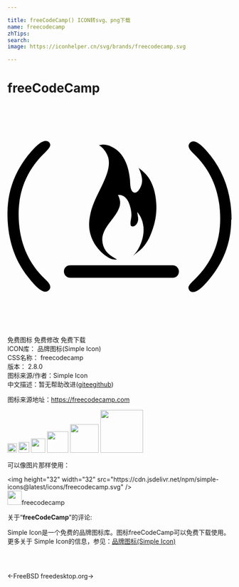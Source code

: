 ```yaml
---

title: freeCodeCamp() ICON转svg、png下载
name: freecodecamp
zhTips: 
search: 
image: https://iconhelper.cn/svg/brands/freecodecamp.svg

---
```


# freeCodeCamp  <small style="font-size: 60%;font-weight: 100"></small>

<div id="svg" class="svg-wrap">
<svg role="img" viewBox="0 0 24 24" xmlns="http://www.w3.org/2000/svg"><title>freeCodeCamp icon</title><path d="M23.967 12.317c0 2.5-.854 4.718-2.598 6.681-.635.729-1.143 1.076-1.488 1.076-.121 0-.256-.033-.346-.125-.092-.096-.15-.223-.15-.35 0-.188.225-.475.674-.889 1.814-1.736 2.727-3.895 2.727-6.456 0-2.846-.943-5.152-2.816-6.936-.374-.342-.57-.627-.57-.852 0-.12.061-.256.164-.345.105-.09.225-.149.346-.149.418 0 1.049.509 1.842 1.527C23.25 7.402 24 9.694 24 12.345l-.033-.028zM0 11.682c0-2.499.854-4.719 2.598-6.681.635-.729 1.143-1.076 1.49-1.076.119 0 .254.033.344.125.09.095.15.189.15.314 0 .188-.225.477-.674.918-1.781 1.744-2.711 3.895-2.711 6.462 0 2.847.951 5.158 2.821 6.935.38.344.569.633.569.854 0 .127-.061.256-.16.348-.099.094-.225.16-.352.16-.436 0-1.033-.51-1.828-1.518C.734 16.654 0 14.373 0 11.682zm17.699 6.869H6.715c-.35 0-.668-.287-.668-.666 0-.383.285-.668.668-.668h10.984c.348 0 .668.285.668.668-.006.385-.287.666-.668.666zm-6-8.919c.197-.025.344.615.361.749.046.353-.071.693-.231 1.003-.597 1.165-1.978 2.104-1.612 3.575.166.635.494 1.076 1.514 1.619-.345.119-.824-.111-1.094-.301-1.199-.816-1.963-2.156-1.888-3.619.03-.464.12-.92.239-1.368.375-1.281 1.139-2.401 1.588-3.647.225-.599.39-1.324.211-1.953-.09-.309-.255-.599-.465-.849-.061-.076-.404-.465-.539-.42.6-.225 1.139-.016 1.662.299.404.24.72.585.959.975.449.719.629 1.542.719 2.381.031.345-.015 1.184.39 1.35.419.179.749-.525.839-.81.195-.645-.06-1.259-.314-1.858.061.121.285.255.389.346l.36.344c.435.449.704 1.004.884 1.604.164.539.24 1.093.27 1.633.074 1.123-.18 2.278-.629 3.311-.195.463-.449.898-.779 1.273-.319.373-.748.613-1.093.957.808-.809 1.238-2.127 1.123-3.131-.06-.553-.239-1.063-.659-1.572 0 0 .045.358.087.583.075.495-.255 1.02-.644.959-.285-.029-.136-.643-.105-.838.105-.584-.03-1.154-.244-1.693-.209-.509-.6-.914-1.198-.823l-.101-.079z"/></svg>
</div>
<detail full-name='freecodecamp'></detail>

<div class="detail-page">
<p>
<span><span class="badge-success badge">免费图标</span> <span class="badge-success badge">免费修改</span>  <span class="badge-success badge">免费下载</span> </span>
<br/>
<span>
ICON库：
<span class="badge-secondary badge">品牌图标(Simple Icon)</span> 
</span>
<br/>
<span>
CSS名称：
<span class="badge-secondary badge">freecodecamp</span> 
</span>

<br/>
<span>
版本：
<span class="badge-secondary badge">2.8.0</span> 
</span>
<br/>
<span>图标来源/作者：<span class="badge-light badge">Simple Icon</span></span> 
<br/>
<span class="zh-detail">中文描述：暂无<span class="help-link"><span>帮助改进</span>(<a href="https://gitee.com/liuwave/icon-helper/edit/master/json/brands/freecodecamp.json" target="_blank" rel="noopener noreferrer">gitee</a><a href="https://github.com/liuwave/icon-helper/edit/master/json/brands/freecodecamp.json" target="_blank" rel="noopener noreferrer">github</a></span>)</span><br/>
</p>
</div><div class="description description alert alert-light"><p>图标来源地址：<a href="https://freecodecamp.com" target="_blank" rel="noopener noreferrer">https://freecodecamp.com</a></p></div>
<div class="alert alert-dark">
<img height="21" width="21" src="https://cdn.jsdelivr.net/npm/simple-icons@latest/icons/freecodecamp.svg" />
<img height="24" width="24" src="https://cdn.jsdelivr.net/npm/simple-icons@latest/icons/freecodecamp.svg" />
<img height="32" width="32" src="https://cdn.jsdelivr.net/npm/simple-icons@latest/icons/freecodecamp.svg" />
<img height="48" width="48" src="https://cdn.jsdelivr.net/npm/simple-icons@latest/icons/freecodecamp.svg" />
<img height="64" width="64" src="https://cdn.jsdelivr.net/npm/simple-icons@latest/icons/freecodecamp.svg" />
<img height="96" width="96" src="https://cdn.jsdelivr.net/npm/simple-icons@latest/icons/freecodecamp.svg" />

</div>
<div>
  <p>可以像图片那样使用：    
  </p>
  <div class="alert alert-primary" style="font-size: 14px">
    &lt;img height="32" width="32" src="https://cdn.jsdelivr.net/npm/simple-icons@latest/icons/freecodecamp.svg" /&gt;
    <copy-btn content='<img height="32" width="32" src="https://cdn.jsdelivr.net/npm/simple-icons@latest/icons/freecodecamp.svg" />'></copy-btn>
  </div>
  <div class="alert alert-secondary">
    <img height="32" width="32" src="https://cdn.jsdelivr.net/npm/simple-icons@latest/icons/freecodecamp.svg" />freecodecamp
    <copy-btn content="freecodecamp" btn-title="复制图标名称"></copy-btn>
  </div>
</div>
<div class="icon-detail__container">
<p>关于“<b>freeCodeCamp</b>”的评论:</p>
</div>
<Vssue title="关于“freeCodeCamp”的评论" />
<div><p>Simple Icon是一个免费的品牌图标库。图标freeCodeCamp可以免费下载使用。更多关于  Simple Icon的信息，参见：<a target="_blank" href="https://iconhelper.cn/brands.html">品牌图标(Simple Icon)</a>
</p></div>


<div style="padding:2rem 0 " class="page-nav"><p class="inner"><span class="prev">←<router-link to="/icon/freebsd.html">FreeBSD</router-link></span> <span class="next"><router-link to="/icon/freedesktop-org.html">freedesktop.org</router-link>→</span></p></div>
